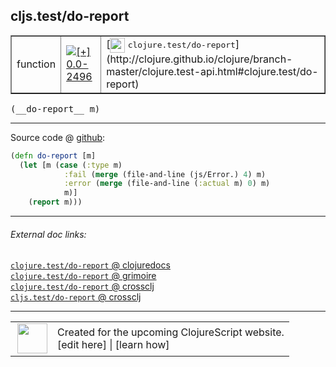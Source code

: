 ## cljs.test/do-report



 <table border="1">
<tr>
<td>function</td>
<td><a href="https://github.com/cljsinfo/cljs-api-docs/tree/0.0-2496"><img valign="middle" alt="[+] 0.0-2496" title="Added in 0.0-2496" src="https://img.shields.io/badge/+-0.0--2496-lightgrey.svg"></a> </td>
<td>
[<img height="24px" valign="middle" src="http://i.imgur.com/1GjPKvB.png"> <samp>clojure.test/do-report</samp>](http://clojure.github.io/clojure/branch-master/clojure.test-api.html#clojure.test/do-report)
</td>
</tr>
</table>


 <samp>
(__do-report__ m)<br>
</samp>

---







Source code @ [github](https://github.com/clojure/clojurescript/blob/r3169/src/cljs/cljs/test.cljs#L388-L393):

```clj
(defn do-report [m]
  (let [m (case (:type m)
            :fail (merge (file-and-line (js/Error.) 4) m)
            :error (merge (file-and-line (:actual m) 0) m)
            m)]
    (report m)))
```

<!--
Repo - tag - source tree - lines:

 <pre>
clojurescript @ r3169
└── src
    └── cljs
        └── cljs
            └── <ins>[test.cljs:388-393](https://github.com/clojure/clojurescript/blob/r3169/src/cljs/cljs/test.cljs#L388-L393)</ins>
</pre>

-->

---



###### External doc links:

[`clojure.test/do-report` @ clojuredocs](http://clojuredocs.org/clojure.test/do-report)<br>
[`clojure.test/do-report` @ grimoire](http://conj.io/store/v1/org.clojure/clojure/1.7.0-beta3/clj/clojure.test/do-report/)<br>
[`clojure.test/do-report` @ crossclj](http://crossclj.info/fun/clojure.test/do-report.html)<br>
[`cljs.test/do-report` @ crossclj](http://crossclj.info/fun/cljs.test.cljs/do-report.html)<br>

---

 <table>
<tr><td>
<img valign="middle" align="right" width="48px" src="http://i.imgur.com/Hi20huC.png">
</td><td>
Created for the upcoming ClojureScript website.<br>
[edit here] | [learn how]
</td></tr></table>

[edit here]:https://github.com/cljsinfo/cljs-api-docs/blob/master/cljsdoc/cljs.test_do-report.cljsdoc
[learn how]:https://github.com/cljsinfo/cljs-api-docs/wiki/cljsdoc-files

<!--

This information was too distracting to show to readers, but I'll leave it
commented here since it is helpful to:

- pretty-print the data used to generate this document
- and show how to retrieve that data



The API data for this symbol:

```clj
{:ns "cljs.test",
 :name "do-report",
 :signature ["[m]"],
 :history [["+" "0.0-2496"]],
 :type "function",
 :full-name-encode "cljs.test_do-report",
 :source {:code "(defn do-report [m]\n  (let [m (case (:type m)\n            :fail (merge (file-and-line (js/Error.) 4) m)\n            :error (merge (file-and-line (:actual m) 0) m)\n            m)]\n    (report m)))",
          :title "Source code",
          :repo "clojurescript",
          :tag "r3169",
          :filename "src/cljs/cljs/test.cljs",
          :lines [388 393]},
 :full-name "cljs.test/do-report",
 :clj-symbol "clojure.test/do-report"}

```

Retrieve the API data for this symbol:

```clj
;; from Clojure REPL
(require '[clojure.edn :as edn])
(-> (slurp "https://raw.githubusercontent.com/cljsinfo/cljs-api-docs/catalog/cljs-api.edn")
    (edn/read-string)
    (get-in [:symbols "cljs.test/do-report"]))
```

-->
